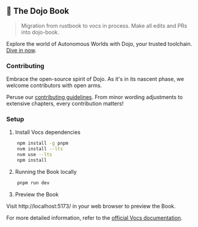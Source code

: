 ## 📖 The Dojo Book

> Migration from rustbook to vocs in process. Make all edits and PRs into dojo-book.

Explore the world of Autonomous Worlds with Dojo, your trusted toolchain. [Dive in now](https://book.dojoengine.org/).

### Contributing

Embrace the open-source spirit of Dojo. As it's in its nascent phase, we welcome contributors with open arms.

Peruse our [contributing guidelines](docs/pages/misc/contributors.md). From minor wording adjustments to extensive chapters, every contribution matters!

### Setup

1. Install Vocs dependencies
```bash
    npm install -g pnpm
    nvm install --lts
    nvm use --lts
    npm install
```

2. Running the Book locally
```bash
    pnpm run dev
```

3. Preview the Book

Visit http://localhost:5173/ in your web browser to preview the Book.

For more detailed information, refer to the [official Vocs documentation](https://vocs.dev/docs/).